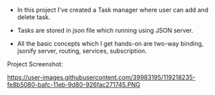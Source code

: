 - In this project I've created a Task manager where user can add and delete task.

- Tasks are stored in json file which running using JSON server.

- All the basic concepts which I get hands-on are two-way binding, jsonify server, routing, services, subscription.

Project Screenshot:

https://user-images.githubusercontent.com/39983195/119218235-fe8b5080-bafc-11eb-9d80-926fac271745.PNG
